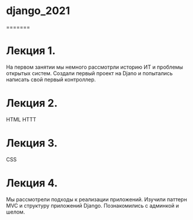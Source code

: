 # django_2021

=======
# Лекция 1.

На первом занятии мы немного рассмотрли историю ИТ и проблемы открытых систем. Создали первый проект на Djano и попытались написать свой первый контроллер.

# Лекция 2.
HTML HTTT
# Лекция 3.
CSS

# Лекция 4.

Мы рассмотрели  подходы к реализации приложений. Изучили паттерн MVC и структуру приложений Django. Познакомились с админкой и шелом.


